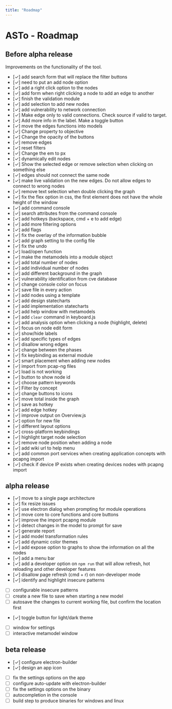 ```yaml
---
title: "Roadmap"
---
```

# ASTo - Roadmap

## Before alpha release

Improvements on the functionality of the tool.

- [✓] add search form that will replace the filter buttons
- [✓] need to put an add node option
- [✓] add a right click option to the nodes
- [✓] add form when right clicking a node to add an edge to another
- [✓] finish the validation module
- [✓] add selection to add new nodes
- [✓] add vulnerability to network connection
- [✓] Make edge only to valid connections. Check source if valid to target.
- [✓] Add more info in the label. Make a toggle button
- [✓] move the edges functions into models
- [✓] Change property to objective
- [✓] Change the opacity of the buttons
- [✓] remove edges
- [✓] reset filters
- [✓] Change the em to px
- [✓] dynamically edit nodes
- [✓] Show the selected edge or remove selection when clicking on something else
- [✓] edges should not connect the same node
- [✓] make live validation on the new edges. Do not allow edges to connect to wrong nodes
- [✓] remove text selection when double clicking the graph
- [✓] fix the flex option in css, the first element does not have the whole height of the window
- [✓] add command console
- [✓] search attributes from the command console
- [✓] add hotkeys (backspace, cmd + e to add edge)
- [✓] add more filtering options
- [✓] add flags
- [✓] fix the overlay of the information bubble
- [✓] add graph setting to the config file
- [✓] fix the undo
- [✓] load/open function
- [✓] make the metamodels into a module object
- [✓] add total number of nodes
- [✓] add individual  number of nodes
- [✓] add different background in the graph
- [✓] vulnerability identification from cve database
- [✓] change console color on focus
- [✓] save file in every action
- [✓] add nodes using a template
- [✓] add design statecharts
- [✓] add implementation statecharts
- [✓] add help window with metamodels
- [✓] add `clear` command in keyboard.js
- [✓] add analysis option when clicking a node (highlight, delete)
- [✓] focus on node edit form
- [✓] show/hide labels
- [✓] add specific types of edges
- [✓] disallow wrong edges
- [✓] change between the phases
- [✓] fix keybinding as external module
- [✓] smart placement when adding new nodes
- [✓] import from pcap-ng files
- [✓] load is not working
- [✓] button to show node id
- [✓] choose pattern keywords
- [✓] Filter by concept
- [✓] change buttons to icons
- [✓] move total inside the graph
- [✓] save as hotkey
- [✓] add edge hotkey
- [✓] improve output on Overview.js
- [✓] option for new file
- [✓] different layout options
- [✓] cross-platform keybindings
- [✓] highlight target node selection
- [✓] remove node position when adding a node
- [✓] add wiki url to help menu
- [✓] add common port services when creating application concepts with pcapng import
- [✓] check if device IP exists when creating devices nodes with pcapng import

## alpha release

- [✓] move to a single page architecture
- [✓] fix resize issues
- [✓] use electron dialog when prompting for module operations
- [✓] move core to core functions and core buttons
- [✓] improve the import pcapng module
- [✓] detect changes in the model to prompt for save
- [✓] generate report
- [✓] add model transformation rules
- [✓] add dynamic color themes
- [✓] add expose option to graphs to show the information on all the nodes
- [✓] add a menu bar
- [✓] add a developer option on `npm run` that will allow refresh, hot reloading and other developer features
- [✓] disallow page refresh (cmd + r) on non-developer mode
- [✓] identify and highlight insecure patterns
- [ ] configurable insecure patterns
- [ ] create a new file to save when starting a new model
- [ ] autosave the changes to current working file, but confirm the location first
- [✓] toggle button for light/dark theme
- [ ] window for settings
- [ ] interactive metamodel window

## beta release

- [✓] configure electron-builder
- [✓] design an app icon
- [ ] fix the settings options on the app
- [ ] configure auto-update with electron-builder
- [ ] fix the settings options on the binary
- [ ] autocompletion in the console
- [ ] build step to produce binaries for windows and linux
